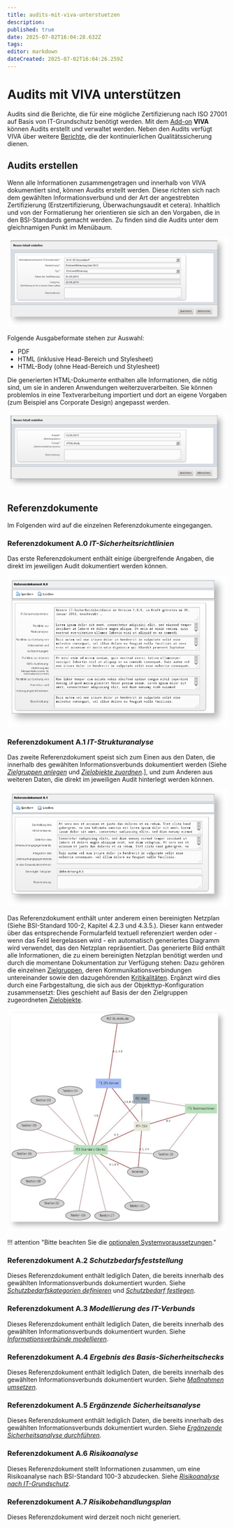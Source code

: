 ```yaml
---
title: audits-mit-viva-unterstuetzen
description: 
published: true
date: 2025-07-02T16:04:28.632Z
tags: 
editor: markdown
dateCreated: 2025-07-02T16:04:26.259Z
---
```


# Audits mit VIVA unterstützen

Audits sind die Berichte, die für eine mögliche Zertifizierung nach ISO 27001 auf Basis von IT-Grundschutz benötigt werden. Mit dem [Add-on](../index.md) **VIVA** können Audits erstellt und verwaltet werden. Neben den Audits verfügt VIVA über weitere [Berichte](berichte-mit-viva.md), die der kontinuierlichen Qualitätssicherung dienen.

Audits erstellen
----------------

Wenn alle Informationen zusammengetragen und innerhalb von VIVA dokumentiert sind, können Audits erstellt werden. Diese richten sich nach dem gewählten Informationsverbund und der Art der angestrebten Zertifizierung (Erstzertifizierung, Überwachungsaudit et cetera). Inhaltlich und von der Formatierung her orientieren sie sich an den Vorgaben, die in den BSI-Standards gemacht werden. Zu finden sind die Audits unter dem gleichnamigen Punkt im Menübaum.

[![Audit erstellen](../../assets/images/de/i-doit-add-ons/viva/audits/1-va.png)](../../assets/images/de/i-doit-add-ons/viva/audits/1-va.png)

Folgende Ausgabeformate stehen zur Auswahl:

*   PDF
*   HTML (inklusive Head-Bereich und Stylesheet)
*   HTML-Body (ohne Head-Bereich und Stylesheet)

Die generierten HTML-Dokumente enthalten alle Informationen, die nötig sind, um sie in anderen Anwendungen weiterzuverarbeiten. Sie können problemlos in eine Textverarbeitung importiert und dort an eigene Vorgaben (zum Beispiel ans Corporate Design) angepasst werden.

[![Audit-Ausgabe erstellen](../../assets/images/de/i-doit-add-ons/viva/audits/2-va.png)](../../assets/images/de/i-doit-add-ons/viva/audits/2-va.png)

Referenzdokumente
-----------------

Im Folgenden wird auf die einzelnen Referenzdokumente eingegangen.

### Referenzdokument A.0 _IT-Sicherheitsrichtlinien_

Das erste Referenzdokument enthält einige übergreifende Angaben, die direkt im jeweiligen Audit dokumentiert werden können.

[![Referenzdokument A.0 bearbeiten](../../assets/images/de/i-doit-add-ons/viva/audits/3-va.png)](../../assets/images/de/i-doit-add-ons/viva/audits/3-va.png)

### Referenzdokument A.1 _IT-Strukturanalyse_

Das zweite Referenzdokument speist sich zum Einen aus den Daten, die innerhalb des gewählten Informationsverbunds dokumentiert werden (Siehe _[Zielgruppen anlegen](./vorgehensweise-mit-viva.md#zielgruppen-anlegen)_ und _[Zielobjekte zuordnen](./vorgehensweise-mit-viva.md#zielobjekte-zuordnen)_.\], und zum Anderen aus weiteren Daten, die direkt im jeweiligen Audit hinterlegt werden können.

[![Referenzdokument A.1 bearbeiten](../../assets/images/de/i-doit-add-ons/viva/audits/4-va.png)](../../assets/images/de/i-doit-add-ons/viva/audits/4-va.png)

Das Referenzdokument enthält unter anderem einen bereinigten Netzplan (Siehe BSI-Standard 100-2, Kapitel 4.2.3 und 4.3.5.). Dieser kann entweder über das entsprechende Formularfeld textuell referenziert werden oder - wenn das Feld leergelassen wird - ein automatisch generiertes Diagramm wird verwendet, das den Netzplan repräsentiert. Das generierte Bild enthält alle Informationen, die zu einem bereinigten Netzplan benötigt werden und durch die momentane Dokumentation zur Verfügung stehen: Dazu gehören die einzelnen [Zielgruppen](./vorgehensweise-mit-viva.md#zielgruppen-anlegen), deren Kommunikationsverbindungen untereinander sowie den dazugehörenden [Kritikalitäten](./vorgehensweise-mit-viva.md#schutzbedarf-festlegen). Ergänzt wird dies durch eine Farbgestaltung, die sich aus der Objekttyp-Konfiguration zusammensetzt: Dies geschieht auf Basis der den Zielgruppen zugeordneten [Zielobjekte](./vorgehensweise-mit-viva.md#zielobjekte-zuordnen).

[![Bereinigter Netzplan](../../assets/images/de/i-doit-add-ons/viva/audits/5-va.jpg)](../../assets/images/de/i-doit-add-ons/viva/audits/5-va.jpg)

!!! attention "Bitte beachten Sie die [optionalen Systemvoraussetzungen](./vorbereitung-der-viva-installation.md)."

### Referenzdokument A.2 _Schutzbedarfsfeststellung_

Dieses Referenzdokument enthält lediglich Daten, die bereits innerhalb des gewählten Informationsverbunds dokumentiert wurden. Siehe [_Schutzbedarfskategorien definieren_](./vorgehensweise-mit-viva.md#schutzbedarfskategorien-definieren) und _[Schutzbedarf festlegen](./vorgehensweise-mit-viva.md#schutzbedarf-festlegen)_.

### Referenzdokument A.3 _Modellierung des IT-Verbunds_

Dieses Referenzdokument enthält lediglich Daten, die bereits innerhalb des gewählten Informationsverbunds dokumentiert wurden. Siehe _[Informationsverbünde modellieren](./vorgehensweise-mit-viva.md#informationsverbünde-modellieren)_.

### Referenzdokument A.4 _Ergebnis des Basis-Sicherheitschecks_

Dieses Referenzdokument enthält lediglich Daten, die bereits innerhalb des gewählten Informationsverbunds dokumentiert wurden. Siehe _[Maßnahmen umsetzen](./vorgehensweise-mit-viva.md#maßnahmen-umsetzen)_.

### Referenzdokument A.5 _Ergänzende Sicherheitsanalyse_

Dieses Referenzdokument enthält lediglich Daten, die bereits innerhalb des gewählten Informationsverbunds dokumentiert wurden. Siehe _[Ergänzende Sicherheitsanalyse durchführen](./vorgehensweise-mit-viva.md#ergänzende-sicherheitsanalyse-durchführen)_.

### Referenzdokument A.6 _Risikoanalyse_

Dieses Referenzdokument stellt Informationen zusammen, um eine Risikoanalyse nach BSI-Standard 100-3 abzudecken. Siehe _[Risikoanalyse nach IT-Grundschutz](./risikoanalyse-nach-it-grundschutz.md#risikoanalyse-nach-it-grundschutz)_.

### Referenzdokument A.7 _Risikobehandlungsplan_

Dieses Referenzdokument wird derzeit noch nicht generiert.
